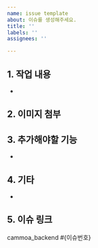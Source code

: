 ```yaml
---
name: issue template
about: 이슈를 생성해주세요.
title: ''
labels: ''
assignees: ''

---
```


## 1. 작업 내용

- 

## 2. 이미지 첨부

## 3. 추가해야할 기능

-

## 4. 기타

- 

## 5. 이슈 링크
 cammoa_backend #{이슈번호}
